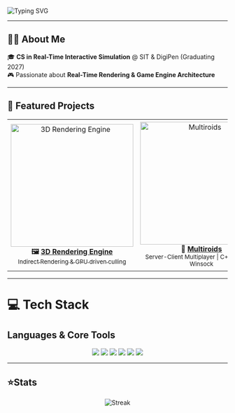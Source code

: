 <!-- Animated Typing Header -->
<p>
  <img src="https://readme-typing-svg.demolab.com?font=Ubuntu+Mono&height=100&size=40&duration=2000&pause=1000&color=808080&center=true&width=900&lines=Hello+there,+I'm+Ridhwan;C%2B%2B+Software+Developer;Graphics+Programming+Enthusiast" alt="Typing SVG"/>
</p>

---

## 👨‍💻 About Me
🎓 **CS in Real-Time Interactive Simulation** @ SIT & DigiPen (Graduating 2027)  
🎮 Passionate about **Real-Time Rendering & Game Engine Architecture**  

---

## 🚀 Featured Projects
<div align="center">
<table>
<tr>
<td width="300px" align="center">
  <a href="https://youtu.be/a17BqnPaCCQ" target="_blank">
    <img src="https://img.youtube.com/vi/a17BqnPaCCQ/0.jpg" width="280px" alt="3D Rendering Engine"/>
  </a>
  <br/>
  <b>🖼️ <a href="https://github.com/RidhwanAfandi/3D-Indirect-Rendering-Engine">3D Rendering Engine </b><br/>
  <sub> Indirect Rendering & GPU driven culling </sub>
</td>

<td width="300px" align="center">
  <a href="https://youtu.be/oOXxqHgNPCw" target="_blank">
    <img src="https://img.youtube.com/vi/oOXxqHgNPCw/0.jpg" width="280px" alt="Multiroids"/>
  </a>
  <br/>
  <b>👾 <a href="https://github.com/RidhwanAfandi/Multiroids">Multiroids</a></b><br/>
  <sub>Server-Client Multiplayer | C++ Engine + Winsock</sub>
</td>

<td width="300px" align="center">
  <a href="https://youtu.be/yKohAGj0Lx8" target="_blank">
    <img src="https://img.youtube.com/vi/yKohAGj0Lx8/0.jpg" width="280px" alt="Jimmy Joe"/>
  </a>
  <br/>
  <b>🎮<a href = "https://github.com/RidhwanAfandi/Jimmy-Joe">Jimmy Joe</b><br/>
  <sub> 2D Local Multiplayer Shooter | C++ Engine </sub>
</td>

<td width="300px" align="center">
  <a href="https://youtu.be/d3-7r0DqKzk" target="_blank">
    <img src="https://img.youtube.com/vi/d3-7r0DqKzk/0.jpg" width="280px" alt="Grabity"/>
  </a>
  <br/>
  <b>🎮 <a href = "https://github.com/RidhwanAfandi/Grabity">Grabity</b><br/>
  <sub> 2D Shooter | C++ Custom ECS Engine + OpenGL </sub>
</td>
</tr>
</table>
</div>

---

# 💻 Tech Stack

## Languages & Core Tools
<p align="center">
  <img src="https://img.shields.io/badge/C-%2300599C.svg?style=for-the-badge&logo=c&logoColor=white" />
  <img src="https://img.shields.io/badge/C++-%2300599C.svg?style=for-the-badge&logo=c%2B%2B&logoColor=white" />
  <img src="https://img.shields.io/badge/C%23-%23239120.svg?style=for-the-badge&logo=c-sharp&logoColor=white" />
  <img src="https://img.shields.io/badge/OpenGL-%23FFFFFF.svg?style=for-the-badge&logo=opengl&logoColor=black" />
  <img src="https://img.shields.io/badge/Git-F05033.svg?style=for-the-badge&logo=git&logoColor=white" />
  <img src="https://img.shields.io/badge/Linux-FCC624?style=for-the-badge&logo=linux&logoColor=black" />
</p>

---

## ⭐Stats

<div align="center">
<img alt="Streak" src="https://streak-stats.demolab.com?user=RidhwanAfandi&theme=transparent&hide_border=true"/>  
</div>

<p align="center">
  <!-- Default GitHub contribution grid appears below README automatically -->
</p>

</div>
